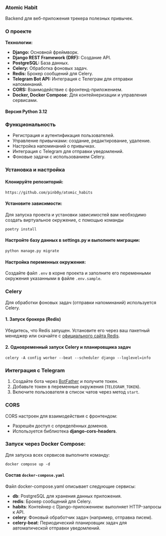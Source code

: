 ### Atomic Habit
Backend для веб-приложения трекера полезных привычек.
### О проекте

**Технологии:**
- **Django:** Основной фреймворк.
- **Django REST Framework (DRF):** Создание API.
- **PostgreSQL:** База данных.
- **Celery:** Обработка фоновых задач.
- **Redis:** Брокер сообщений для Celery.
- **Telegram Bot API:** Интеграция с Телеграм для отправки напоминаний.
- **CORS:** Взаимодействие с фронтенд-приложением.
- **Docker, Docker Compose**: Для контейнеризации и управления сервисами.

   
####  Версия **Python 3.12**


### Функциональность

- Регистрация и аутентификация пользователей.
- Управление привычками: создание, редактирование, удаление. 
- Настройка напоминаний о привычках.
- Интеграция с Telegram для отправки уведомлений.
- Фоновые задачи с использованием Celery.

### Установка и настройка

#### Клонируйте репозиторий:
```
https://github.com/pinb0y/atomic_habits
```
#### Установите зависимости:
Для запуска проекта и установки зависимостей вам необходимо создать виртуальное окружение, с помощью команды
```
poetry install
```

#### Настройте базу данных в settings.py и выполните миграции:
```
python manage.py migrate
```

#### Настройка переменных окружения:
Создайте файл `.env` в корне проекта и заполните его переменными окружения указанными в файле `.env.sample`.

### Celery
Для обработки фоновых задач (отправки напоминаний) используется Celery.

#### 1. Запуск брокера (Redis)
Убедитесь, что Redis запущен. Установите его через ваш пакетный менеджер или скачайте с [официального сайта Redis](https://redis.io/).

#### 2. Одновременный запуск Celery и планировщика задач
```
celery -A config worker --beat --scheduler django --loglevel=info

```
### Интеграция с Telegram
1. Создайте бота через [BotFather](https://t.me/BotFather) и получите токен.
2. Добавьте токен в переменные окружения (`TELEGRAM_TOKEN`).
3. Включите пользователя в список чатов через метод `start`.

### CORS
CORS настроен для взаимодействия с фронтендом:

- Разрешён доступ с определённых доменов.
- Используется библиотека **django-cors-headers**.

### Запуск через Docker Compose:
Для запуска всех сервисов выполните команду:
```
docker compose up -d
```

#### Состав `docker-compose.yaml`
Файл docker-compose.yaml описывает следующие сервисы:
- **db**: PostgreSQL для хранения данных приложения.
- **redis**: Брокер сообщений для Celery.
- **habits**: Контейнер с Django-приложением: выполняет HTTP-запросы к API.
- **celery**: Фоновый обработчик задач (например, отправка писем).
- **celery-beat**: Периодический планировщик задач для автоматической отправки уведомлений.